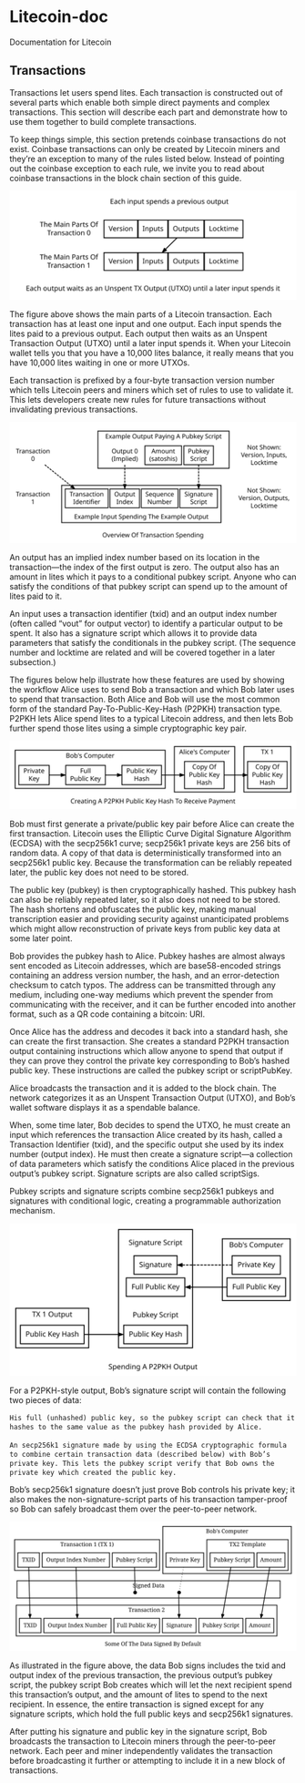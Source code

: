 # Litecoin-doc
Documentation for Litecoin

## Transactions

Transactions let users spend lites. Each transaction is constructed out of several parts which enable both simple direct payments and complex transactions. This section will describe each part and demonstrate how to use them together to build complete transactions.

To keep things simple, this section pretends coinbase transactions do not exist. Coinbase transactions can only be created by Litecoin miners and they’re an exception to many of the rules listed below. Instead of pointing out the coinbase exception to each rule, we invite you to read about coinbase transactions in the block chain section of this guide.

<p align="center">
    <img src="img/en-tx-overview.svg"><br>
    <i></i>
</p>

The figure above shows the main parts of a Litecoin transaction. Each transaction has at least one input and one output. Each input spends the lites paid to a previous output. Each output then waits as an Unspent Transaction Output (UTXO) until a later input spends it. When your Litecoin wallet tells you that you have a 10,000 lites balance, it really means that you have 10,000 lites waiting in one or more UTXOs.

Each transaction is prefixed by a four-byte transaction version number which tells Litecoin peers and miners which set of rules to use to validate it. This lets developers create new rules for future transactions without invalidating previous transactions.

<p align="center">
    <img src="img/en-tx-overview-spending.svg"><br>
    <i></i>
</p>

An output has an implied index number based on its location in the transaction—the index of the first output is zero. The output also has an amount in lites which it pays to a conditional pubkey script. Anyone who can satisfy the conditions of that pubkey script can spend up to the amount of lites paid to it.

An input uses a transaction identifier (txid) and an output index number (often called “vout” for output vector) to identify a particular output to be spent. It also has a signature script which allows it to provide data parameters that satisfy the conditionals in the pubkey script. (The sequence number and locktime are related and will be covered together in a later subsection.)

The figures below help illustrate how these features are used by showing the workflow Alice uses to send Bob a transaction and which Bob later uses to spend that transaction. Both Alice and Bob will use the most common form of the standard Pay-To-Public-Key-Hash (P2PKH) transaction type. P2PKH lets Alice spend lites to a typical Litecoin address, and then lets Bob further spend those lites using a simple cryptographic key pair.

<p align="center">
    <img src="img/en-creating-p2pkh-output.svg"><br>
    <i></i>
</p>

Bob must first generate a private/public key pair before Alice can create the first transaction. Litecoin uses the Elliptic Curve Digital Signature Algorithm (ECDSA) with the secp256k1 curve; secp256k1 private keys are 256 bits of random data. A copy of that data is deterministically transformed into an secp256k1 public key. Because the transformation can be reliably repeated later, the public key does not need to be stored.

The public key (pubkey) is then cryptographically hashed. This pubkey hash can also be reliably repeated later, so it also does not need to be stored. The hash shortens and obfuscates the public key, making manual transcription easier and providing security against unanticipated problems which might allow reconstruction of private keys from public key data at some later point.

Bob provides the pubkey hash to Alice. Pubkey hashes are almost always sent encoded as Litecoin addresses, which are base58-encoded strings containing an address version number, the hash, and an error-detection checksum to catch typos. The address can be transmitted through any medium, including one-way mediums which prevent the spender from communicating with the receiver, and it can be further encoded into another format, such as a QR code containing a bitcoin: URI.

Once Alice has the address and decodes it back into a standard hash, she can create the first transaction. She creates a standard P2PKH transaction output containing instructions which allow anyone to spend that output if they can prove they control the private key corresponding to Bob’s hashed public key. These instructions are called the pubkey script or scriptPubKey.

Alice broadcasts the transaction and it is added to the block chain. The network categorizes it as an Unspent Transaction Output (UTXO), and Bob’s wallet software displays it as a spendable balance.

When, some time later, Bob decides to spend the UTXO, he must create an input which references the transaction Alice created by its hash, called a Transaction Identifier (txid), and the specific output she used by its index number (output index). He must then create a signature script—a collection of data parameters which satisfy the conditions Alice placed in the previous output’s pubkey script. Signature scripts are also called scriptSigs.

Pubkey scripts and signature scripts combine secp256k1 pubkeys and signatures with conditional logic, creating a programmable authorization mechanism.

<p align="center">
    <img src="img/en-unlocking-p2pkh-output.svg"><br>
    <i></i>
</p>

For a P2PKH-style output, Bob’s signature script will contain the following two pieces of data:

    His full (unhashed) public key, so the pubkey script can check that it hashes to the same value as the pubkey hash provided by Alice.

    An secp256k1 signature made by using the ECDSA cryptographic formula to combine certain transaction data (described below) with Bob’s private key. This lets the pubkey script verify that Bob owns the private key which created the public key.

Bob’s secp256k1 signature doesn’t just prove Bob controls his private key; it also makes the non-signature-script parts of his transaction tamper-proof so Bob can safely broadcast them over the peer-to-peer network.

<p align="center">
    <img src="img/en-signing-output-to-spend.svg"><br>
    <i></i>
</p>

As illustrated in the figure above, the data Bob signs includes the txid and output index of the previous transaction, the previous output’s pubkey script, the pubkey script Bob creates which will let the next recipient spend this transaction’s output, and the amount of lites to spend to the next recipient. In essence, the entire transaction is signed except for any signature scripts, which hold the full public keys and secp256k1 signatures.

After putting his signature and public key in the signature script, Bob broadcasts the transaction to Litecoin miners through the peer-to-peer network. Each peer and miner independently validates the transaction before broadcasting it further or attempting to include it in a new block of transactions.
